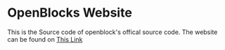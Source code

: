 # OpenBlocks Website
This is the Source code of openblock's offical source code.
The website can be found on [This Link](https://openblocks.tk)
